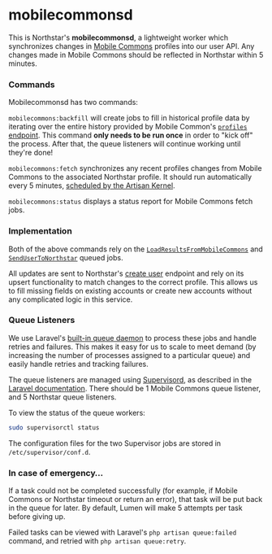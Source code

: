 # mobilecommonsd

This is Northstar's __mobilecommonsd__, a lightweight worker which synchronizes changes in
[Mobile Commons](https://mobilecommons.com) profiles into our user API. Any changes made in
Mobile Commons should be reflected in Northstar within 5 minutes.

### Commands
Mobilecommonsd has two commands:

`mobilecommons:backfill` will create jobs to fill in historical profile data by iterating over the entire history
provided by Mobile Common's [`profiles` endpoint](https://mobilecommons.zendesk.com/hc/en-us/articles/202052534-REST-API#ListAllProfiles).
This command **only needs to be run once** in order to "kick off" the process. After that, the queue listeners will
continue working until they're done!

`mobilecommons:fetch` synchronizes any recent profiles changes from Mobile Commons to the associated Northstar
profile. It should run automatically every 5 minutes, [scheduled by the Artisan Kernel](https://laravel.com/docs/5.3/scheduling).

`mobilecommons:status` displays a status report for Mobile Commons fetch jobs. 

### Implementation
Both of the above commands rely on the [`LoadResultsFromMobileCommons`](https://github.com/DoSomething/northstar-mobilecommonsd/blob/dev/app/Jobs/LoadResultsFromMobileCommons.php)
and [`SendUserToNorthstar`](https://github.com/DoSomething/northstar-mobilecommonsd/blob/dev/app/Jobs/SendUserToNorthstar.php) queued jobs.

All updates are sent to Northstar's [create user](https://github.com/DoSomething/northstar/blob/dev/documentation/endpoints/users.md#create-a-user) endpoint
and rely on its upsert functionality to match changes to the correct profile. This allows us to fill missing fields on existing
accounts or create new accounts without any complicated logic in this service.

### Queue Listeners
We use Laravel's [built-in queue daemon](https://laravel.com/docs/5.3/queues#running-the-queue-worker) to process these jobs and
handle retries and failures. This makes it easy for us to scale to meet demand (by increasing the number
of processes assigned to a particular queue) and easily handle retries and tracking failures.

The queue listeners are managed using [Supervisord](http://supervisord.org), as described in the [Laravel documentation](https://laravel.com/docs/5.3/queues#supervisor-configuration). There should be 1 Mobile Commons queue listener, and 5 Northstar queue listeners.

To view the status of the queue workers:

```sh
sudo supervisorctl status
```

The configuration files for the two Supervisor jobs are stored in `/etc/supervisor/conf.d`.

### In case of emergency…
If a task could not be completed successfully (for example, if Mobile Commons or Northstar timeout or return an error),
that task will be put back in the queue for later. By default, Lumen will make 5 attempts per task before giving up. 

Failed tasks can be viewed with Laravel's `php artisan queue:failed` command, and retried with `php artisan queue:retry`.
